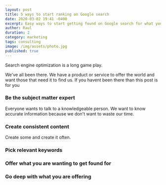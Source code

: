 ```yaml
---
layout: post
title: 5 ways to start ranking on Google search
date: 2020-03-02 19:41 -0400
excerpt: Easy ways to start getting found on Google search for what you sell and offer.
author: Raul
duration: 2
category: marketing
tags: consulting
image: /img/assets/photo.jpg
published: true
---
```


Search engine optimization is a long game play.

We've all been there. We have a product or service to offer the world and want those that need it to find us. If you havent been there than this post is for you


### Be the subject matter expert

Everyone wants to talk to a knowledgeable person. We want to know accurate information because we don't want to waste our time. 

### Create consistent content

Create some and create it often.

### Pick relevant keywords  

### Offer what you are wanting to get found for

### Go deep with what you are offering
